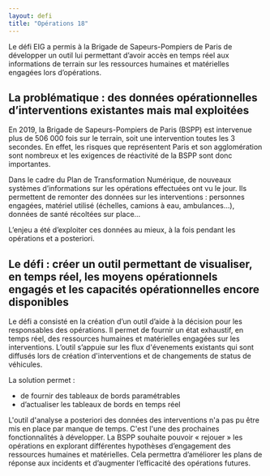 ```yaml
---
layout: defi
title: "Opérations 18"
---
```


Le défi EIG a permis à la Brigade de Sapeurs-Pompiers de Paris de développer un outil lui permettant d’avoir accès en temps réel aux informations de terrain sur les ressources humaines et matérielles engagées lors d’opérations.

## La problématique : des données opérationnelles d’interventions existantes mais mal exploitées

En 2019, la Brigade de Sapeurs-Pompiers de Paris (BSPP) est intervenue plus de 506 000 fois sur le terrain, soit une intervention toutes les 3 secondes. En effet, les risques que représentent Paris et son agglomération sont nombreux et les exigences de réactivité de la BSPP sont donc importantes. 

Dans le cadre du Plan de Transformation Numérique, de nouveaux systèmes d’informations sur les opérations effectuées ont vu le jour. Ils  permettent  de remonter des données sur les interventions : personnes engagées, matériel utilisé (échelles, camions à eau, ambulances…), données de santé récoltées sur place…

L’enjeu a été d’exploiter ces données au mieux, à la fois pendant les opérations et a posteriori.

## Le défi : créer un outil permettant de visualiser, en temps réel, les moyens opérationnels engagés et les capacités opérationnelles encore disponibles

Le défi a consisté en la création d’un outil d’aide à la décision pour les responsables des opérations. Il permet de fournir un état exhaustif, en temps réel, des ressources humaines et matérielles engagées sur les interventions. L’outil s’appuie sur les flux d'évenements existants qui sont diffusés lors de création d'interventions et de changements de status de véhicules.

La solution permet :
- de fournir des tableaux de bords paramétrables
- d’actualiser les tableaux de bords en temps réel

L'outil d'analyse a posteriori des données des interventions n'a pas pu être mis en place par manque de temps. C'est l'une des prochaines fonctionnalités à développer. La BSPP souhaite pouvoir « rejouer » les opérations en explorant différentes hypothèses d’engagement des ressources humaines et matérielles. Cela permettra d’améliorer les plans de réponse aux incidents et d’augmenter l’efficacité des opérations futures.

